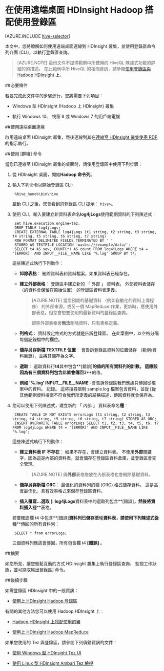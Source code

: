 <properties
   pageTitle="使用中 HDInsight Hadoop 群組及遠端桌面 |Microsoft Azure"
   description="瞭解如何使用遠端桌面連線到 Hadoop 叢集 HDInsight 中，使用登錄區命令列介面，以執行登錄區查詢。"
   services="hdinsight"
   documentationCenter=""
   authors="Blackmist"
   manager="jhubbard"
   editor="cgronlun"
    tags="azure-portal"/>

<tags
   ms.service="hdinsight"
   ms.devlang="na"
   ms.topic="article"
   ms.tgt_pltfrm="na"
   ms.workload="big-data"
   ms.date="09/06/2016"
   ms.author="larryfr"/>

# <a name="use-hive-with-hadoop-on-hdinsight-with-remote-desktop"></a>在使用遠端桌面 HDInsight Hadoop 搭配使用登錄區

[AZURE.INCLUDE [hive-selector](../../includes/hdinsight-selector-use-hive.md)]

本文中，您將瞭解如何使用遠端桌面連線到 HDInsight 叢集，並使用登錄區命令列介面 (CLI)，以執行登錄區查詢。

> [AZURE.NOTE] 這份文件不提供範例中所使用的 HiveQL 陳述式功能的詳細的的描述。 在此範例中所 HiveQL 的相關資訊，請參閱[使用登錄區與 Hadoop HDInsight 上](hdinsight-use-hive.md)。

##<a id="prereq"></a>必要條件

若要完成此文件中的步驟進行，您將需要下列項目︰

* Windows 型 HDInsight (Hadoop 上 HDInsight) 叢集

* 執行 Windows 10、 視窗 8 或 Windows 7 的用戶端電腦

##<a id="connect"></a>使用遠端桌面連線

啟用遠端桌面 HDInsight 叢集，然後連線到其在[連線至 HDInsight 叢集使用 RDP](hdinsight-administer-use-management-portal.md#rdp)的指示執行。

##<a id="hive"></a>使用 [群組] 命令

當您已連線至 HDInsight 叢集的桌面時，請使用登錄區中使用下列步驟︰

1. 從 HDInsight 桌面，開始**Hadoop 命令列**。

2. 輸入下列命令以開始登錄區 CLI:

        %hive_home%\bin\hive

    啟動 CLI 之後，您會看到的登錄區 CLI 提示︰ `hive>`。

3. 使用 CLI，輸入要建立新資料表命名**log4jLogs**使用範例資料的下列陳述式︰

        set hive.execution.engine=tez;
        DROP TABLE log4jLogs;
        CREATE EXTERNAL TABLE log4jLogs (t1 string, t2 string, t3 string, t4 string, t5 string, t6 string, t7 string)
        ROW FORMAT DELIMITED FIELDS TERMINATED BY ' '
        STORED AS TEXTFILE LOCATION 'wasbs:///example/data/';
        SELECT t4 AS sev, COUNT(*) AS count FROM log4jLogs WHERE t4 = '[ERROR]' AND INPUT__FILE__NAME LIKE '%.log' GROUP BY t4;

    這些陳述式執行下列動作︰

    * **卸除表格**︰ 刪除資料表和資料檔案，如果資料表已經存在。

    * **建立外部表格**︰ 登錄區中建立新的 「 外部 」 資料表。 外部資料表儲存 （的資料會保留在原始位置） 的登錄區資料表定義。

        > [AZURE.NOTE] 當您預期的基礎資料 （例如自動化的資料上傳程序） 的外部來源，或另一個 MapReduce 作業，更新時，應使用外部表格，但您會想要使用的最新資料的登錄區查詢。
        >
        > 卸除外部表格會**無法**刪除資料，只有表格定義。

    * **列格式**︰ 資料設定格式的方式就是告訴登錄區。 在此案例中，以空格分隔每個記錄檔中的欄位。

    * **儲存另存新檔 TEXTFILE 位置**︰ 會告訴登錄區資料的位置儲存 （範例/資料目錄），並將其儲存為文字。

    * **選取**︰ 選取資料行**t4**其中包含**[錯誤]**的值的所有資料列的計數。 這應該因為有三個資料列包含此值會傳回**3**的值。

    * **例如 '%.log' INPUT__FILE__NAME** -會告訴登錄區我們應該只傳回從檔案中的資料。 記錄。 這將搜尋限制 sample.log 檔案包含資料，並從 [從其他範例資料檔案不符合我們所定義的結構描述，傳回資料就會保存為。


4. 您可以使用下列陳述式，建立新的 「 內部 」 資料表命名**種**︰

        CREATE TABLE IF NOT EXISTS errorLogs (t1 string, t2 string, t3 string, t4 string, t5 string, t6 string, t7 string) STORED AS ORC;
        INSERT OVERWRITE TABLE errorLogs SELECT t1, t2, t3, t4, t5, t6, t7 FROM log4jLogs WHERE t4 = '[ERROR]' AND INPUT__FILE__NAME LIKE '%.log';

    這些陳述式執行下列動作︰

    * **建立資料表 IF 不存在**︰ 如果不存在，會建立資料表。 不使用**外部**關鍵字，因為這是內部的資料表，就會儲存在登錄區資料倉庫，並登錄區會完全管理。

        > [AZURE.NOTE] 與**外部**表格拖放在內部表格也會刪除基礎資料。

    * **儲存另存新檔 ORC**︰ 最佳化的資料列的欄 (ORC) 格式儲存資料。 這是高度最佳化，且有效率格式來儲存登錄區資料。

    * **插入覆寫...選取 [**: **log4jLogs**資料表中的選取列包含**[錯誤]**，然後將資料插入**種**表格。

    若要確認欄 t4 中包含**[錯誤]**資料列已儲存至**種**資料表，請使用下列陳述式從**種**傳回的所有資料列︰

        SELECT * from errorLogs;

    三個資料列應該會傳回，所有包含欄 t4 **[錯誤]** 。

##<a id="summary"></a>摘要

如您所見，讓您輕鬆互動的方式 HDInsight 叢集上執行登錄區查詢、 監視工作狀態，並可擷取輸出登錄區] 命令。

##<a id="nextsteps"></a>後續步驟

如需登錄區 HDInsight 中的一般資訊︰

* [使用上 HDInsight Hadoop 登錄區](hdinsight-use-hive.md)

有關的其他方法您可以使用 Hadoop HDInsight 上︰

* [Hadoop HDInsight 上搭配使用的豬](hdinsight-use-pig.md)

* [使用上 HDInsight Hadoop MapReduce](hdinsight-use-mapreduce.md)

如果您使用的 Tez 與登錄區，請參閱下列偵錯資訊的文件︰

* [使用 Windows 型 HDInsight Tez UI](hdinsight-debug-tez-ui.md)

* [使用 Linux 型 HDInsight Ambari Tez 檢視](hdinsight-debug-ambari-tez-view.md)

[1]: ../HDInsight/hdinsight-hadoop-visual-studio-tools-get-started.md

[hdinsight-sdk-documentation]: http://msdnstage.redmond.corp.microsoft.com/library/dn479185.aspx

[azure-purchase-options]: http://azure.microsoft.com/pricing/purchase-options/
[azure-member-offers]: http://azure.microsoft.com/pricing/member-offers/
[azure-free-trial]: http://azure.microsoft.com/pricing/free-trial/

[apache-tez]: http://tez.apache.org
[apache-hive]: http://hive.apache.org/
[apache-log4j]: http://en.wikipedia.org/wiki/Log4j
[hive-on-tez-wiki]: https://cwiki.apache.org/confluence/display/Hive/Hive+on+Tez
[import-to-excel]: http://azure.microsoft.com/documentation/articles/hdinsight-connect-excel-power-query/


[hdinsight-use-oozie]: hdinsight-use-oozie.md
[hdinsight-analyze-flight-data]: hdinsight-analyze-flight-delay-data.md





[hdinsight-provision]: hdinsight-provision-clusters.md
[hdinsight-submit-jobs]: hdinsight-submit-hadoop-jobs-programmatically.md
[hdinsight-upload-data]: hdinsight-upload-data.md


[Powershell-install-configure]: ../powershell-install-configure.md
[powershell-here-strings]: http://technet.microsoft.com/library/ee692792.aspx

